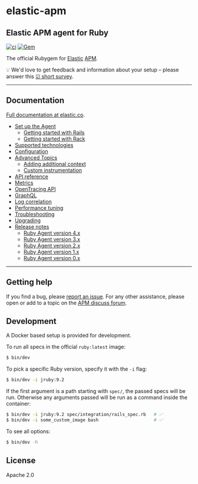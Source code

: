# elastic-apm

## Elastic APM agent for Ruby

[![ci](https://github.com/elastic/apm-agent-ruby/actions/workflows/ci.yml/badge.svg)](https://github.com/elastic/apm-agent-ruby/actions/workflows/ci.yml) [![Gem](https://img.shields.io/gem/v/elastic-apm.svg)](https://rubygems.org/gems/elastic-apm)

The official Rubygem for [Elastic][] [APM][].

💡 We'd love to get feedback and information about your setup – please answer this [☑ short survey](https://goo.gl/forms/LQktvn4rkLWBNSWy1).

---

## Documentation

[Full documentation at elastic.co](https://www.elastic.co/guide/en/apm/agent/ruby/current/index.html).

<ul>
  <li>
    <a href="https://www.elastic.co/guide/en/apm/agent/ruby/current/set-up.html">Set up the Agent</a>
    <ul>
      <li>
        <a href="https://www.elastic.co/guide/en/apm/agent/ruby/current/getting-started-rails.html">Getting started with Rails</a>
      </li>
      <li>
        <a href="https://www.elastic.co/guide/en/apm/agent/ruby/current/getting-started-rack.html">Getting started with Rack</a>
      </li>
    </ul>
  </li>
  <li>
    <a href="https://www.elastic.co/guide/en/apm/agent/ruby/current/supported-technologies.html">Supported technologies</a>
  </li>
  <li>
    <a href="https://www.elastic.co/guide/en/apm/agent/ruby/current/configuration.html">Configuration</a>
  </li>
  <li>
    <a href="https://www.elastic.co/guide/en/apm/agent/ruby/current/advanced.html">Advanced Topics</a>
    <ul>
      <li>
        <a href="https://www.elastic.co/guide/en/apm/agent/ruby/current/context.html">Adding additional context</a>
      </li>
      <li>
        <a href="https://www.elastic.co/guide/en/apm/agent/ruby/current/custom-instrumentation.html">Custom instrumentation</a>
      </li>
    </ul>
  </li>
  <li>
    <a href="https://www.elastic.co/guide/en/apm/agent/ruby/current/api.html">API reference</a>
  </li>
  <li>
    <a href="https://www.elastic.co/guide/en/apm/agent/ruby/current/metrics.html">Metrics</a>
  </li>
  <li>
    <a href="https://www.elastic.co/guide/en/apm/agent/ruby/current/opentracing.html">OpenTracing API</a>
  </li>
  <li>
    <a href="https://www.elastic.co/guide/en/apm/agent/ruby/current/graphql.html">GraphQL</a>
  </li>
  <li>
    <a href="https://www.elastic.co/guide/en/apm/agent/ruby/current/log-correlation.html">Log correlation</a>
  </li>
  <li>
    <a href="https://www.elastic.co/guide/en/apm/agent/ruby/current/tuning-and-overhead.html">Performance tuning</a>
  </li>
  <li>
    <a href="https://www.elastic.co/guide/en/apm/agent/ruby/current/debugging.html">Troubleshooting</a>
  </li>
  <li>
    <a href="https://www.elastic.co/guide/en/apm/agent/ruby/current/upgrading.html">Upgrading</a>
  </li>
  <li class="collapsible">
    <a href="https://www.elastic.co/guide/en/apm/agent/ruby/current/release-notes.html">Release notes</a>
    <ul>
      <li>
        <a href="https://www.elastic.co/guide/en/apm/agent/ruby/current/release-notes-4.x.html">Ruby Agent version 4.x</a>
      </li>
      <li>
        <a href="https://www.elastic.co/guide/en/apm/agent/ruby/current/release-notes-3.x.html">Ruby Agent version 3.x</a>
      </li>
      <li>
        <a href="https://www.elastic.co/guide/en/apm/agent/ruby/current/release-notes-2.x.html">Ruby Agent version 2.x</a>
      </li>
      <li>
        <a href="https://www.elastic.co/guide/en/apm/agent/ruby/current/release-notes-1.x.html">Ruby Agent version 1.x</a>
      </li>
      <li>
        <a href="https://www.elastic.co/guide/en/apm/agent/ruby/current/release-notes-0.x.html">Ruby Agent version 0.x</a>
      </li>
    </ul>
  </li>
</ul>

---

## Getting help

If you find a bug, please [report an issue](https://github.com/elastic/apm-agent-ruby/issues).
For any other assistance, please open or add to a topic on the [APM discuss forum](https://discuss.elastic.co/c/apm).

## Development

A Docker based setup is provided for development.

To run all specs in the official `ruby:latest` image:

```sh
$ bin/dev
```

To pick a specific Ruby version, specify it with the `-i` flag:

```sh
$ bin/dev -i jruby:9.2
```

If the first argument is a path starting with `spec/`, the passed specs will be run. Otherwise any arguments passed will be run as a command inside the container:

```sh
$ bin/dev -i jruby:9.2 spec/integration/rails_spec.rb   # ✅
$ bin/dev -i some_custom_image bash                     # ✅
```

To see all options:

```sh
$ bin/dev -h
```

## License

Apache 2.0

[Elastic]: https://elastic.co
[APM]: https://www.elastic.co/guide/en/apm/server/index.html
